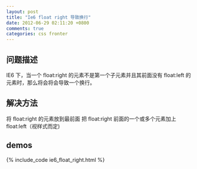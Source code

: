 ```yaml
---
layout: post
title: "Ie6 float right 导致换行"
date: 2012-06-29 02:11:20 +0800
comments: true
categories: css fronter
---
```


## 问题描述

IE6 下，当一个 float:right 的元素不是第一个子元素并且其前面没有 float:left 的元素时，那么将会将会导致一个换行。

## 解决方法

将 float:right 的元素放到最前面
把 float:right 前面的一个或多个元素加上 float:left（视样式而定)

<!-- more -->

## demos

{% include_code ie6_float_right.html %}

